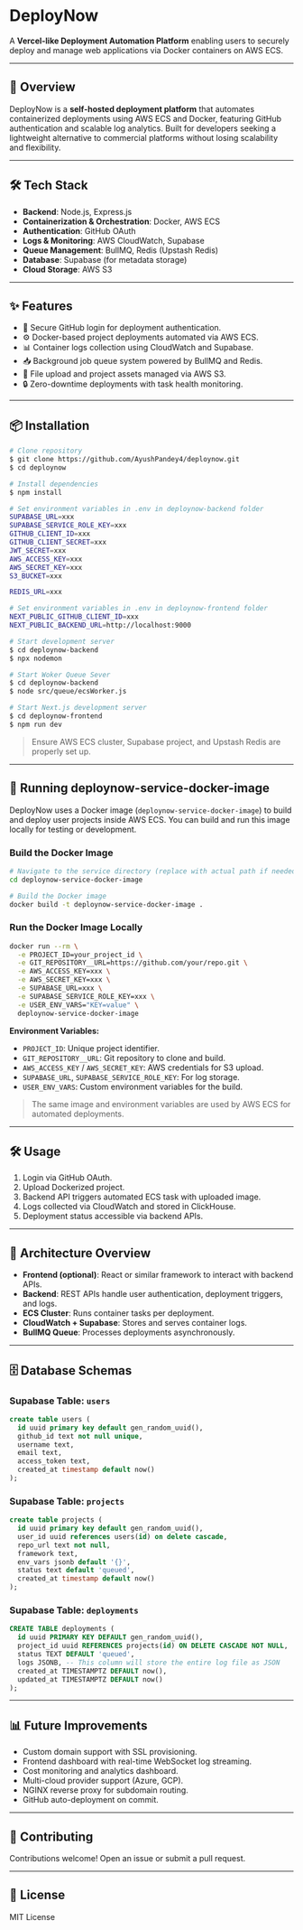 # DeployNow

A **Vercel-like Deployment Automation Platform** enabling users to securely deploy and manage web applications via Docker containers on AWS ECS.

---

## 🚀 Overview
DeployNow is a **self-hosted deployment platform** that automates containerized deployments using AWS ECS and Docker, featuring GitHub authentication and scalable log analytics. Built for developers seeking a lightweight alternative to commercial platforms without losing scalability and flexibility.

---

## 🛠️ Tech Stack
- **Backend**: Node.js, Express.js
- **Containerization & Orchestration**: Docker, AWS ECS
- **Authentication**: GitHub OAuth
- **Logs & Monitoring**: AWS CloudWatch, Supabase
- **Queue Management**: BullMQ, Redis (Upstash Redis)
- **Database**: Supabase (for metadata storage)
- **Cloud Storage**: AWS S3

---

## ✨ Features
- 🔑 Secure GitHub login for deployment authentication.
- ⚙️ Docker-based project deployments automated via AWS ECS.
- 📊 Container logs collection using CloudWatch and Supabase.
- 📥 Background job queue system powered by BullMQ and Redis.
- 📂 File upload and project assets managed via AWS S3.
- 🔒 Zero-downtime deployments with task health monitoring.

---

## 📦 Installation

```bash
# Clone repository
$ git clone https://github.com/AyushPandey4/deploynow.git
$ cd deploynow

# Install dependencies
$ npm install

# Set environment variables in .env in deploynow-backend folder
SUPABASE_URL=xxx
SUPABASE_SERVICE_ROLE_KEY=xxx
GITHUB_CLIENT_ID=xxx
GITHUB_CLIENT_SECRET=xxx
JWT_SECRET=xxx
AWS_ACCESS_KEY=xxx
AWS_SECRET_KEY=xxx
S3_BUCKET=xxx

REDIS_URL=xxx

# Set environment variables in .env in deploynow-frontend folder
NEXT_PUBLIC_GITHUB_CLIENT_ID=xxx
NEXT_PUBLIC_BACKEND_URL=http://localhost:9000

# Start development server
$ cd deploynow-backend
$ npx nodemon

# Start Woker Queue Sever
$ cd deploynow-backend
$ node src/queue/ecsWorker.js

# Start Next.js development server
$ cd deploynow-frontend
$ npm run dev
```

> Ensure AWS ECS cluster, Supabase project, and Upstash Redis are properly set up.

---

## 🐳 Running deploynow-service-docker-image

DeployNow uses a Docker image (`deploynow-service-docker-image`) to build and deploy user projects inside AWS ECS. You can build and run this image locally for testing or development.

### Build the Docker Image

```bash
# Navigate to the service directory (replace with actual path if needed)
cd deploynow-service-docker-image

# Build the Docker image
docker build -t deploynow-service-docker-image .
```

### Run the Docker Image Locally

```bash
docker run --rm \
  -e PROJECT_ID=your_project_id \
  -e GIT_REPOSITORY__URL=https://github.com/your/repo.git \
  -e AWS_ACCESS_KEY=xxx \
  -e AWS_SECRET_KEY=xxx \
  -e SUPABASE_URL=xxx \
  -e SUPABASE_SERVICE_ROLE_KEY=xxx \
  -e USER_ENV_VARS="KEY=value" \
  deploynow-service-docker-image
```

**Environment Variables:**
- `PROJECT_ID`: Unique project identifier.
- `GIT_REPOSITORY__URL`: Git repository to clone and build.
- `AWS_ACCESS_KEY` / `AWS_SECRET_KEY`: AWS credentials for S3 upload.
- `SUPABASE_URL`, `SUPABASE_SERVICE_ROLE_KEY`: For log storage.
- `USER_ENV_VARS`: Custom environment variables for the build.

> The same image and environment variables are used by AWS ECS for automated deployments.

---

## 🛠️ Usage

1. Login via GitHub OAuth.
2. Upload Dockerized project.
3. Backend API triggers automated ECS task with uploaded image.
4. Logs collected via CloudWatch and stored in ClickHouse.
5. Deployment status accessible via backend APIs.

---

## 📐 Architecture Overview

- **Frontend (optional)**: React or similar framework to interact with backend APIs.
- **Backend**: REST APIs handle user authentication, deployment triggers, and logs.
- **ECS Cluster**: Runs container tasks per deployment.
- **CloudWatch + Supabase**: Stores and serves container logs.
- **BullMQ Queue**: Processes deployments asynchronously.

---

## 🗄️ Database Schemas

### Supabase Table: `users`

```sql
create table users (
  id uuid primary key default gen_random_uuid(),
  github_id text not null unique,
  username text,
  email text,
  access_token text,
  created_at timestamp default now()
);
```

### Supabase Table: `projects`

```sql
create table projects (
  id uuid primary key default gen_random_uuid(),
  user_id uuid references users(id) on delete cascade,
  repo_url text not null,
  framework text,
  env_vars jsonb default '{}',
  status text default 'queued',
  created_at timestamp default now()
);
```

### Supabase Table: `deployments`

```sql
CREATE TABLE deployments (
  id uuid PRIMARY KEY DEFAULT gen_random_uuid(),
  project_id uuid REFERENCES projects(id) ON DELETE CASCADE NOT NULL,
  status TEXT DEFAULT 'queued',
  logs JSONB, -- This column will store the entire log file as JSON
  created_at TIMESTAMPTZ DEFAULT now(),
  updated_at TIMESTAMPTZ DEFAULT now()
);
```

---

## 📊 Future Improvements
- Custom domain support with SSL provisioning.
- Frontend dashboard with real-time WebSocket log streaming.
- Cost monitoring and analytics dashboard.
- Multi-cloud provider support (Azure, GCP).
- NGINX reverse proxy for subdomain routing.
- GitHub auto-deployment on commit.

---

## 🤝 Contributing
Contributions welcome! Open an issue or submit a pull request.

---

## 📄 License
MIT License
